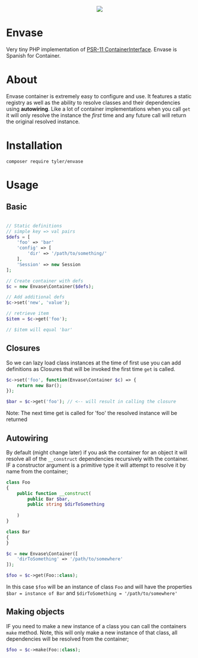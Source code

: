 <p align="center">
    <a href="https://codecov.io/gh/tylersriver/envase" > 
        <img src="https://codecov.io/gh/tylersriver/envase/branch/main/graph/badge.svg?token=HE1M6KNO9G"/> 
    </a>
<p>

# Envase
Very tiny PHP implementation of [PSR-11 ContainerInterface](https://www.php-fig.org/psr/psr-11/). Envase is Spanish for Container.

# About
Envase container is extremely easy to configure and use. It features a 
static registry as well as the ability to resolve classes and their dependencies using **autowiring**. Like a lot of container implementations
when you call `get` it will only resolve the instance the *first* time and any future call will return the original resolved instance.

# Installation
```cli
composer require tyler/envase
```
# Usage

## Basic
```php

// Static definitions
// simple key => val pairs
$defs = [
    'foo' => 'bar'
    'config' => [
        'dir' => '/path/to/something/'
    ],
    'Session' => new Session
];

// Create container with defs
$c = new Envase\Container($defs);

// Add additional defs
$c->set('new', 'value');

// retrieve item
$item = $c->get('foo');

// $item will equal 'bar'
```
## Closures
So we can lazy load class instances at the time of first use
you can add definitions as Closures that will be invoked the first time
`get` is called.

```php
$c->set('foo', function(Envase\Container $c) => {
    return new Bar();
});

$bar = $c->get('foo'); // <-- will result in calling the closure
```
Note: The next time get is called for 'foo' the resolved instance will
be returned

## Autowiring
By default (might change later) if you ask the container for an object 
it will resolve all of the `__construct` dependencies recursively with
the container. IF a constructor argument is a primitive type it will attempt to resolve it by name from the container;
```php
class Foo 
{
    public function __construct(
        public Bar $bar,
        public string $dirToSomething
        
    )
}

class Bar
{
}

$c = new Envase\Container([
    'dirToSomething' => '/path/to/somewhere'
]);

$foo = $c->get(Foo::class);
```
In this case `$foo` will be an instance of class `Foo` and will have the
properties `$bar = instance of Bar` and `$dirToSomething = '/path/to/somewhere'`

## Making objects
IF you need to make a new instance of a class you can call the containers
`make` method. Note, this will only make a new instance of that class, all
dependencies will be resolved from the container;
```php
$foo = $c->make(Foo::class);
```
